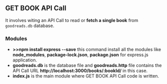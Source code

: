 ## GET BOOK API Call

It involves witing an API Call to read or **fetch a single book** from `goodreads.db` database.

### Modules
- **>>npm install express --save** this command install all the modules like **node_modules**, **package-lock.json**, **package.json** for express.js application.
- **goodreads.db** is the database file and **goodreads.http** file contains the API Call URL **http://localhost:3000/books/:bookId/** in this case.
- **index.js** is the main module where GET BOOK API Call code is written.